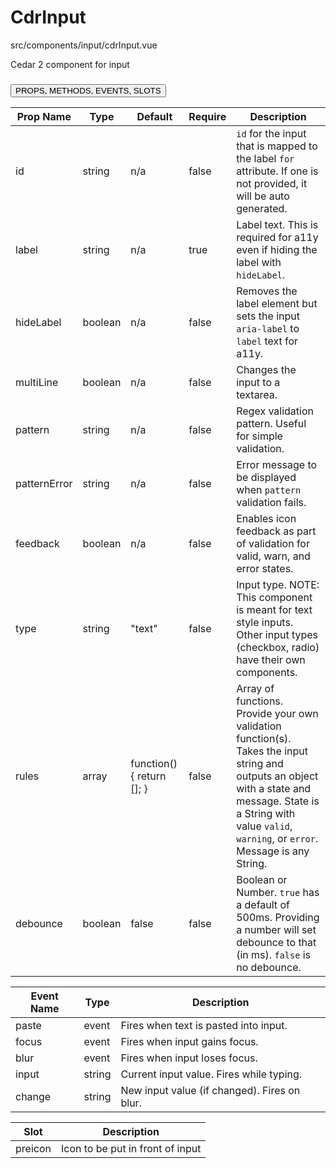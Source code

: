 # CdrInput


src/components/input/cdrInput.vue


Cedar 2 component for input

### <button class='title'>PROPS, METHODS, EVENTS, SLOTS</button>

Prop Name | Type | Default | Require | Description
--- | --- | --- | --- | ---
id | string | n/a | false | `id` for the input that is mapped to the label `for` attribute. If one is not provided, it will be auto generated.
label | string | n/a | true | Label text. This is required for a11y even if hiding the label with `hideLabel`.
hideLabel | boolean | n/a | false | Removes the label element but sets the input `aria-label` to `label` text for a11y.
multiLine | boolean | n/a | false | Changes the input to a textarea.
pattern | string | n/a | false | Regex validation pattern. Useful for simple validation.
patternError | string | n/a | false | Error message to be displayed when `pattern` validation fails.
feedback | boolean | n/a | false | Enables icon feedback as part of validation for valid, warn, and error states.
type | string | "text" | false | Input type. NOTE: This component is meant for text style inputs. Other input types (checkbox, radio) have their own components.
rules | array | function() { return []; } | false | Array of functions. Provide your own validation function(s). Takes the input string and outputs an object with a state and message. State is a String with value `valid`, `warning`, or `error`. Message is any String.
debounce | boolean | false | false | Boolean or Number. `true` has a default of 500ms. Providing a number will set debounce to that (in ms). `false` is no debounce.

Event Name | Type | Description
--- | --- | ---
paste | event | Fires when text is pasted into input.
focus | event | Fires when input gains focus.
blur | event | Fires when input loses focus.
input | string | Current input value. Fires while typing.
change | string | New input value (if changed). Fires on blur.

Slot | Description
--- | ---
preicon | Icon to be put in front of input
